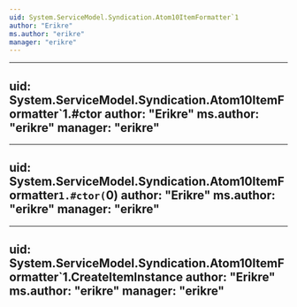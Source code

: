 ```yaml
---
uid: System.ServiceModel.Syndication.Atom10ItemFormatter`1
author: "Erikre"
ms.author: "erikre"
manager: "erikre"
---
```


---
uid: System.ServiceModel.Syndication.Atom10ItemFormatter`1.#ctor
author: "Erikre"
ms.author: "erikre"
manager: "erikre"
---

---
uid: System.ServiceModel.Syndication.Atom10ItemFormatter`1.#ctor(`0)
author: "Erikre"
ms.author: "erikre"
manager: "erikre"
---

---
uid: System.ServiceModel.Syndication.Atom10ItemFormatter`1.CreateItemInstance
author: "Erikre"
ms.author: "erikre"
manager: "erikre"
---
